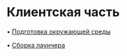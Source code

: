 # Клиентская часть

• [Подготовка окружающей среды](Installation.md)

• [Сборка лаунчера](installation-launcher.md)